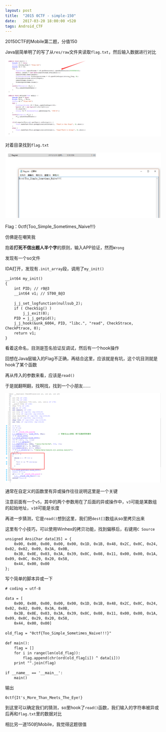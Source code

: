 ```yaml
---
layout: post
title:  "2015 0CTF - simple-150"
date:   2017-03-20 18:00:00 +520
tags: Android_CTF
---
```


20150CTF的Mobile第二题，分值150

Java层简单明了的写了从`res/raw`文件夹读取`flag.txt`，然后输入数据进行对比

![1.png](/assets/resources/CF9BEA7891066CE296C913F05AFF88BD.png)

对着目录找到`flag.txt`

![2.png](/assets/resources/37DD0436907B11EE5B50D3A502B156E1.png)

Flag：0ctf{Too_Simple_Sometimes_Naive!!!}

仿佛是在嘲笑我

抱着**打死不信出题人半个字**的原则，输入APP验证，然而`Wrong`

发现有一个so文件

IDA打开，发现有`.init_array`段，调用了`my_init()`
```
__int64 my_init()
{
    int PID; // r0@3
    __int64 v1; // ST00_8@3

    j_j_set_logfunction(nullsub_2);
    if ( CheckSig() )
        j_j_exit(0);
    PID = j_j_getpid();
    j_j_hook(&unk_6004, PID, "libc.", "read", CheckStrace, CheckPtrace, 0);
    return v1;
}
```

看着这命名，目测是签名验证反调试，然后有一个hook操作

回想在Java层输入的Flag不正确，再结合这里，应该就是有坑，这个坑目测就是hook了某个函数

再从传入的参数来看，应该是`read()`

于是就翻啊翻，找啊找，找到一个小朋友......

![3.png](/assets/resources/7F76FF3387FAC9F2805148F12D5F22BA.png)

通常在自定义的函数里有异或操作往往说明这里是一个关键

注意前面有一个`v5`，其中的两个参数用在了后面的异或操作中，`v3`可能是某数组的起始地址，`v10`可能是长度

再进一步猜测，它是`read()`想到这里，我们把`dest[]`数组从so里拷贝出来

这里有个小技巧，可以使用Winhex的拷贝功能，找到偏移后，右键用`C Source`
```
unsigned AnsiChar data[35] = {
	0x00, 0x00, 0x00, 0x00, 0x00, 0x1D, 0x1B, 0x48, 0x2C, 0x0C, 0x24, 0x02, 0x02, 0x09, 0x3A, 0x0B, 
	0x3B, 0x0E, 0x03, 0x3A, 0x39, 0x0C, 0x08, 0x11, 0x00, 0x00, 0x1A, 0x09, 0x0C, 0x29, 0x20, 0x58, 
	0x44, 0x00, 0x00
};
```

写个简单的脚本异或一下
```
# coding = utf-8

data = [
    0x00, 0x00, 0x00, 0x00, 0x00, 0x1D, 0x1B, 0x48, 0x2C, 0x0C, 0x24, 0x02, 0x02, 0x09, 0x3A, 0x0B, 
    0x3B, 0x0E, 0x03, 0x3A, 0x39, 0x0C, 0x08, 0x11, 0x00, 0x00, 0x1A, 0x09, 0x0C, 0x29, 0x20, 0x58, 
    0x44, 0x00, 0x00]

old_flag = "0ctf{Too_Simple_Sometimes_Naive!!!}"

def main():
    flag = []
    for i in range(len(old_flag)):
        flag.append(chr(ord(old_flag[i]) ^ data[i]))
    print "".join(flag)

if __name__ == '__main__':
    main()
```

输出
```
0ctf{It's_More_Than_Meets_The_Eye!}
```

到这里可以确定我们的猜测，so里hook了`read()`函数，我们输入的字符串被异或后再和`flag.txt`里的数据对比

相比另一道150的Mobile，我觉得这题很值